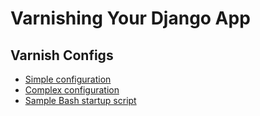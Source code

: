 # Varnishing Your Django App

## Varnish Configs
* [Simple configuration](https://gist.github.com/1542949)
* [Complex configuration](https://gist.github.com/1542992)
* [Sample Bash startup script](https://gist.github.com/3430073)
